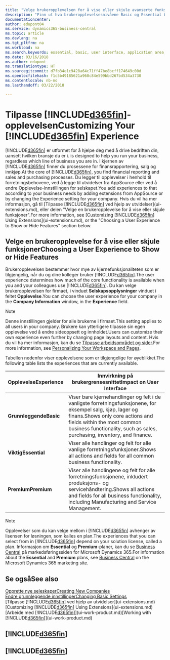 ```yaml
---
title: "Velge brukeropplevelsen for å vise eller skjule avanserte funksjoner | Microsoft-dokumentasjon"
description: "Finn ut hva brukeropplevelsesnivåene Basic og Essential betyr for brukergrensesnittet, moduler og selskapet ditt."
documentationcenter: 
author: edupont04
ms.service: dynamics365-business-central
ms.topic: article
ms.devlang: na
ms.tgt_pltfrm: na
ms.workload: na
ms.search.keywords: essential, basic, user interface, application area, experience
ms.date: 03/16/2018
ms.author: edupont
ms.translationtype: HT
ms.sourcegitcommit: d7fb34e1c9428a64c71ff47be8bcff174649c00d
ms.openlocfilehash: f1c5b49185621a960c84e599bbd267bd534a3730
ms.contentlocale: nb-no
ms.lasthandoff: 03/22/2018

---
```

# <a name="customizing-your-included365finincludesd365finmdmd-experience"></a><span data-ttu-id="a8f63-103">Tilpasse [!INCLUDE[d365fin](includes/d365fin_md.md)]-opplevelsen</span><span class="sxs-lookup"><span data-stu-id="a8f63-103">Customizing Your [!INCLUDE[d365fin](includes/d365fin_md.md)] Experience</span></span>
[!INCLUDE[d365fin](includes/d365fin_md.md)]<span data-ttu-id="a8f63-104"> er utformet for å hjelpe deg med å drive bedriften din, uansett hvilken bransje du er i.</span><span class="sxs-lookup"><span data-stu-id="a8f63-104"> is designed to help you run your business, regardless which line of business you are in.</span></span> <span data-ttu-id="a8f63-105">I kjernen av [!INCLUDE[d365fin](includes/d365fin_md.md)] finner du prosessene for finansrapportering, salg og innkjøp.</span><span class="sxs-lookup"><span data-stu-id="a8f63-105">At the core of [!INCLUDE[d365fin](includes/d365fin_md.md)], you find financial reporting and sales and purchasing processes.</span></span> <span data-ttu-id="a8f63-106">Du legger til opplevelser i henhold til forretningsbehovene, ved å legge til utvidelser fra AppSource eller ved å endre Opplevelse-innstillingen for selskapet.</span><span class="sxs-lookup"><span data-stu-id="a8f63-106">You add experiences to that according to your business needs by adding extensions from AppSource or by changing the Experience setting for your company.</span></span> <span data-ttu-id="a8f63-107">Hvis du vil ha mer informasjon, gå til [Tilpasse [!INCLUDE[d365fin](includes/d365fin_md.md)] ved hjelp av utvidelser](ui-extensions.md), eller delen "Velge en brukeropplevelse for å vise eller skjule funksjoner".</span><span class="sxs-lookup"><span data-stu-id="a8f63-107">For more information, see [Customizing [!INCLUDE[d365fin](includes/d365fin_md.md)] Using Extensions](ui-extensions.md), or the "Choosing a User Experience to Show or Hide Features" section below.</span></span>

## <a name="choosing-a-user-experience-to-show-or-hide-features"></a><span data-ttu-id="a8f63-108">Velge en brukeropplevelse for å vise eller skjule funksjoner</span><span class="sxs-lookup"><span data-stu-id="a8f63-108">Choosing a User Experience to Show or Hide Features</span></span>
<span data-ttu-id="a8f63-109">Brukeropplevelsen bestemmer hvor mye av kjernefunksjonaliteten som er tilgjengelig, når du og dine kolleger bruker [!INCLUDE[d365fin](includes/d365fin_md.md)].</span><span class="sxs-lookup"><span data-stu-id="a8f63-109">The user experience determines how much of the core functionality is available when you and your colleagues use [!INCLUDE[d365fin](includes/d365fin_md.md)].</span></span> <span data-ttu-id="a8f63-110">Du kan velge brukeropplevelsen for firmaet, i vinduet **Selskapsopplysninger** vinduet i feltet **Opplevelse**.</span><span class="sxs-lookup"><span data-stu-id="a8f63-110">You can choose the user experience for your company in the **Company Information** window, in the **Experience** field.</span></span>

> [!NOTE]  
> <span data-ttu-id="a8f63-111">Denne innstillingen gjelder for alle brukerne i firmaet.</span><span class="sxs-lookup"><span data-stu-id="a8f63-111">This setting applies to all users in your company.</span></span> <span data-ttu-id="a8f63-112">Brukere kan ytterligere tilpasse sin egen opplevelse ved å endre sideoppsett og innholdet.</span><span class="sxs-lookup"><span data-stu-id="a8f63-112">Users can customize their own experience even further by changing page layouts and content.</span></span> <span data-ttu-id="a8f63-113">Hvis du vil ha mer informasjon, kan du se [Tilpasse arbeidsområdet og sider](ui-personalization-user.md).</span><span class="sxs-lookup"><span data-stu-id="a8f63-113">For more information, see [Personalizing Your Workspace and Pages](ui-personalization-user.md).</span></span>  

<span data-ttu-id="a8f63-114">Tabellen nedenfor viser opplevelsene som er tilgjengelige for øyeblikket.</span><span class="sxs-lookup"><span data-stu-id="a8f63-114">The following table lists the experiences that are currently available.</span></span>

| <span data-ttu-id="a8f63-115">Opplevelse</span><span class="sxs-lookup"><span data-stu-id="a8f63-115">Experience</span></span> | <span data-ttu-id="a8f63-116">Innvirkning på brukergrensesnittet</span><span class="sxs-lookup"><span data-stu-id="a8f63-116">Impact on User Interface</span></span> |
| --- | --- |
| <span data-ttu-id="a8f63-117">**Grunnleggende**</span><span class="sxs-lookup"><span data-stu-id="a8f63-117">**Basic**</span></span> |<span data-ttu-id="a8f63-118">Viser bare kjernehandlinger og felt i de vanligste forretningsfunksjonene, for eksempel salg, kjøp, lager og finans.</span><span class="sxs-lookup"><span data-stu-id="a8f63-118">Shows only core actions and fields within the most common business functionality, such as sales, purchasing, inventory, and finance.</span></span> |
| <span data-ttu-id="a8f63-119">**Viktig**</span><span class="sxs-lookup"><span data-stu-id="a8f63-119">**Essential**</span></span> |<span data-ttu-id="a8f63-120">Viser alle handlinger og felt for alle vanlige forretningsfunksjoner.</span><span class="sxs-lookup"><span data-stu-id="a8f63-120">Shows all actions and fields for all common business functionality.</span></span>|
| <span data-ttu-id="a8f63-121">**Premium**</span><span class="sxs-lookup"><span data-stu-id="a8f63-121">**Premium**</span></span> |<span data-ttu-id="a8f63-122">Viser alle handlingene og felt for alle forretningsfunksjonene, inkludert produksjons- og servicehåndtering.</span><span class="sxs-lookup"><span data-stu-id="a8f63-122">Shows all actions and fields for all business functionality, including Manufacturing and Service Management.</span></span>|

> [!NOTE]  
> <span data-ttu-id="a8f63-123">Opplevelser som du kan velge mellom i [!INCLUDE[d365fin](includes/d365fin_md.md)] avhenger av lisensen for løsningen, som kalles en plan.</span><span class="sxs-lookup"><span data-stu-id="a8f63-123">The experiences that you can select from in [!INCLUDE[d365fin](includes/d365fin_md.md)] depend on your solution license, called a plan.</span></span> <span data-ttu-id="a8f63-124">Informasjon om **Essential** og **Premium**-planer, kan du se [Business Central](https://go.microsoft.com/fwlink/?linkid=870242) på markedsføringssiden for Microsoft Dynamics 365.</span><span class="sxs-lookup"><span data-stu-id="a8f63-124">For information about the **Essential** and **Premium** plans, see [Business Central](https://go.microsoft.com/fwlink/?linkid=870242) on the Microsoft Dynamics 365 marketing site.</span></span> 

## <a name="see-also"></a><span data-ttu-id="a8f63-125">Se også</span><span class="sxs-lookup"><span data-stu-id="a8f63-125">See also</span></span>
[<span data-ttu-id="a8f63-126">Opprette nye seleskaper</span><span class="sxs-lookup"><span data-stu-id="a8f63-126">Creating New Companies</span></span>](about-new-company.md)  
[<span data-ttu-id="a8f63-127">Endre grunnleggende innstillinger</span><span class="sxs-lookup"><span data-stu-id="a8f63-127">Changing Basic Settings</span></span>](ui-change-basic-settings.md)  
<span data-ttu-id="a8f63-128">[Tilpasse [!INCLUDE[d365fin](includes/d365fin_md.md)] ved hjelp av utvidelser](ui-extensions.md)</span><span class="sxs-lookup"><span data-stu-id="a8f63-128">[Customizing [!INCLUDE[d365fin](includes/d365fin_md.md)] Using Extensions](ui-extensions.md)</span></span>  
<span data-ttu-id="a8f63-129">[Arbeide med [!INCLUDE[d365fin](includes/d365fin_md.md)]](ui-work-product.md)</span><span class="sxs-lookup"><span data-stu-id="a8f63-129">[Working with [!INCLUDE[d365fin](includes/d365fin_md.md)]](ui-work-product.md)</span></span>

## [!INCLUDE[d365fin](includes/free_trial_md.md)]  
## [!INCLUDE[d365fin](includes/training_link_md.md)]

